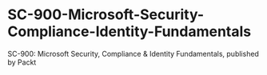 


# SC-900-Microsoft-Security-Compliance-Identity-Fundamentals
SC-900: Microsoft Security, Compliance &amp; Identity Fundamentals, published by Packt
